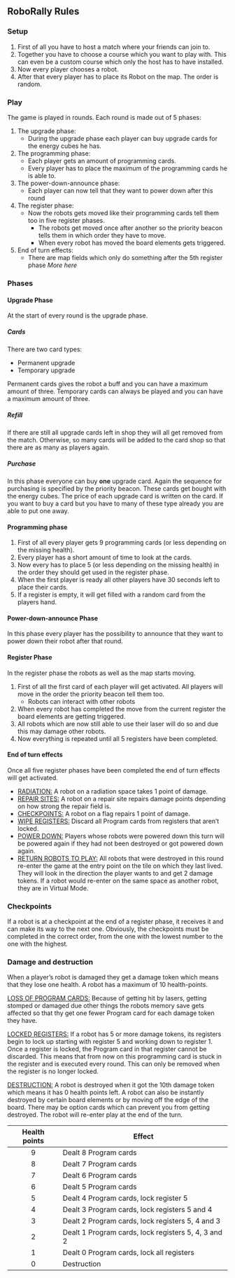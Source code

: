 ## RoboRally Rules

### Setup

1. First of all you have to host a match where your friends can join to.
2. Together you have to choose a course which you want to play with. This can even be a custom course which only the host has to have installed.
3. Now every player chooses a robot.
4. After that every player has to place its Robot on the map. The order is random.

### Play

The game is played in rounds. Each round is made out of 5 phases:

1. The upgrade phase:
   - During the upgrade phase each player can buy upgrade cards for the energy cubes he has.
2. The programming phase:
   - Each player gets an amount of programming cards. 
   - Every player has to place the maximum of the programming cards he is able to.
3. The power-down-announce phase:
   - Each player can now tell that they want to power down after this round
4. The register phase:
   - Now the robots gets moved like their programming cards tell them too in five register phases. 
     - The robots get moved once after another so the priority beacon tells them in which order they have to move.
     - When every robot has moved the board elements gets triggered.
5. End of turn effects:
   - There are map fields which only do something after the 5th register phase *More here*

### Phases

#### Upgrade Phase

At the start of every round is the upgrade phase.

##### Cards

There are two card types:

- Permanent upgrade
- Temporary upgrade

Permanent cards gives the robot a buff and you can have a maximum amount of three.
Temporary cards can always be played and you can have a maximum amount of three.

##### Refill

If there are still all upgrade cards left in shop they will all get removed from the match. Otherwise, so many cards will be added to the card shop so that there are as many as players again.

##### Purchase

In this phase everyone can buy **one** upgrade card. Again the sequence for purchasing is specified by the priority beacon. These cards get bought with the energy cubes. The price of each upgrade card is written on the card. If you want to buy a card but you have to many of these type already you are able to put one away.

#### Programming phase

1. First of all every player gets 9 programming cards (or less depending on the missing health). 
2. Every player has a short amount of time to look at the cards.
3. Now every has to place 5 (or less depending on the missing health) in the order they should get used in the register phase. 
4. When the first player is ready all other players have 30 seconds left to place their cards. 
5. If a register is empty, it will get filled with a random card from the players hand.

#### Power-down-announce Phase

In this phase every player has the possibility to announce that they want to power down their robot after that round.

#### Register Phase

In the register phase the robots as well as the map starts moving. 

1. First of all the first card of each player will get activated. All players will move in the order the priority beacon tell them too.
   - Robots can interact with other robots
2. When every robot has completed the move from the current register the board elements are getting triggered.
3. All robots which are now still able to use their laser will do so and due this may damage other robots.
4. Now everything is repeated until all 5 registers have been completed.

#### End of turn effects

Once all five register phases have been completed the end of turn effects will get activated.

- <u>RADIATION:</u> A robot on a radiation space takes 1 point of damage. 
- <u>REPAIR SITES:</u> A robot on a repair site repairs damage points depending on how strong the repair field is.
- <u>CHECKPOINTS:</u> A robot on a flag repairs 1 point of damage. 
- <u>WIPE REGISTERS:</u> Discard all Program cards from registers that aren’t locked. 
- <u>POWER DOWN:</u> Players whose robots were powered down this turn will be powered again if they had not been destroyed or got powered down again.
- <u>RETURN ROBOTS TO PLAY:</u> All robots that were destroyed in this round re-enter the game at the entry point on the tile on which they last lived. They will look in the direction the player wants to and get 2 damage tokens. If a robot would re-enter on the same space as another robot, they are in Virtual Mode. 

### Checkpoints

If a robot is at a checkpoint at the end of a register phase, it receives it and can make its way to the next one. Obviously, the checkpoints must be completed in the correct order, from the one with the lowest number to the one with the highest.

### Damage and destruction

When a player’s robot is damaged they get a damage token which means that they lose one health. A robot has a maximum of 10 health-points.

<u>LOSS OF PROGRAM CARDS:</u>  Because of getting hit by lasers, getting stomped or damaged due other things the robots memory save gets affected so that thy get one fewer Program card for each damage token they have. 

<u>LOCKED REGISTERS:</u> If a robot has 5 or more damage tokens, its registers begin to lock up starting with register 5 and working down to register 1. Once a register is locked, the Program card in that register cannot be discarded. This means that from now on this programming card is stuck in the register and is executed every round. This can only be removed when the register is no longer locked.

<u>DESTRUCTION:</u> A robot is destroyed when it got the 10th damage token which means it has 0 health points left. A robot can also be instantly destroyed by certain board elements or by moving off the edge of the board. There may be option cards which can prevent you from getting destroyed. The robot will re-enter play at the end of the turn. 

| Health points | Effect                                              |
| :-----------: | --------------------------------------------------- |
|       9       | Dealt 8 Program cards                               |
|       8       | Dealt 7 Program cards                               |
|       7       | Dealt 6 Program cards                               |
|       6       | Dealt 5 Program cards                               |
|       5       | Dealt 4 Program cards, lock register 5              |
|       4       | Dealt 3 Program cards, lock registers 5 and 4       |
|       3       | Dealt 2 Program cards, lock registers 5, 4 and 3    |
|       2       | Dealt 1 Program cards, lock registers 5, 4, 3 and 2 |
|       1       | Dealt 0 Program cards, lock all registers           |
|       0       | Destruction                                         |

### 